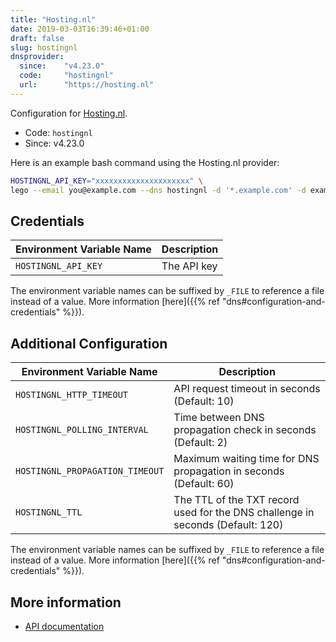 ```yaml
---
title: "Hosting.nl"
date: 2019-03-03T16:39:46+01:00
draft: false
slug: hostingnl
dnsprovider:
  since:    "v4.23.0"
  code:     "hostingnl"
  url:      "https://hosting.nl"
---
```


<!-- THIS DOCUMENTATION IS AUTO-GENERATED. PLEASE DO NOT EDIT. -->
<!-- providers/dns/hostingnl/hostingnl.toml -->
<!-- THIS DOCUMENTATION IS AUTO-GENERATED. PLEASE DO NOT EDIT. -->


Configuration for [Hosting.nl](https://hosting.nl).


<!--more-->

- Code: `hostingnl`
- Since: v4.23.0


Here is an example bash command using the Hosting.nl provider:

```bash
HOSTINGNL_API_KEY="xxxxxxxxxxxxxxxxxxxxx" \
lego --email you@example.com --dns hostingnl -d '*.example.com' -d example.com run
```




## Credentials

| Environment Variable Name | Description |
|-----------------------|-------------|
| `HOSTINGNL_API_KEY` | The API key |

The environment variable names can be suffixed by `_FILE` to reference a file instead of a value.
More information [here]({{% ref "dns#configuration-and-credentials" %}}).


## Additional Configuration

| Environment Variable Name | Description |
|--------------------------------|-------------|
| `HOSTINGNL_HTTP_TIMEOUT` | API request timeout in seconds (Default: 10) |
| `HOSTINGNL_POLLING_INTERVAL` | Time between DNS propagation check in seconds (Default: 2) |
| `HOSTINGNL_PROPAGATION_TIMEOUT` | Maximum waiting time for DNS propagation in seconds (Default: 60) |
| `HOSTINGNL_TTL` | The TTL of the TXT record used for the DNS challenge in seconds (Default: 120) |

The environment variable names can be suffixed by `_FILE` to reference a file instead of a value.
More information [here]({{% ref "dns#configuration-and-credentials" %}}).




## More information

- [API documentation](https://api.hosting.nl/api/documentation)

<!-- THIS DOCUMENTATION IS AUTO-GENERATED. PLEASE DO NOT EDIT. -->
<!-- providers/dns/hostingnl/hostingnl.toml -->
<!-- THIS DOCUMENTATION IS AUTO-GENERATED. PLEASE DO NOT EDIT. -->
